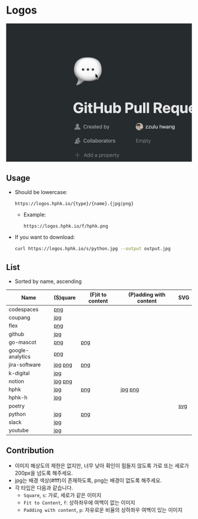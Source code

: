 # Logos

![demo](demo.gif)

## Usage

- Should be lowercase:

  ```
  https://logos.hphk.io/{type}/{name}.{jpg|png}
  ```

  - Example:

    ```
    https://logos.hphk.io/f/hphk.png
    ```

- If you want to download:

  ```bash
  curl https://logos.hphk.io/s/python.jpg --output output.jpg
  ```


## List

- Sorted by name, ascending

| Name | (S)quare | (F)it to content | (P)adding with content | SVG |
| ---- | ---- | ---- | ---- | ---- |
| codespaces | [png](s/codespaces.png) | | | |
| coupang | [jpg](s/coupang.jpg) | | | |
| flex | [png](s/flex.png) | | | |
| github | [jpg](s/python.jpg) | | | |
| go-mascot | [png](s/go-mascot.png) | [png](f/go-mascot.png) | | |
| google-analytics | [png](s/google-analytics.png) | | | |
| jira-software | [jpg](s/jira-software.jpg) [png](s/jira-software.png) | [png](f/jira-software.png) | | |
| k-digital | [jpg](s/k-digital.jpg) | | | |
| notion | [jpg](s/notion.jpg) [png](s/notion.png) | | | |
| hphk | [jpg](s/hphk.jpg) | [png](f/hphk.png) | [jpg](p/hphk.jpg) [png](p/hphk.png) |  |
| hphk-h | [jpg](s/hphk-h.jpg) | | | |
| poetry | | | | [svg](svg/poetry.svg) |
| python | [jpg](s/python.jpg) | [png](f/python.png) | | |
| slack | [jpg](s/slack.jpg) | | | |
| youtube | [jpg](s/youtube.jpg) | | | |


## Contribution

- 이미지 해상도의 제한은 없지만, 너무 낮아 확인이 힘들지 않도록 가로 또는 세로가 200px을 넘도록 해주세요.
- jpg는 배경 색상(#fff)이 존재하도록, png는 배경이 없도록 해주세요.
- 각 타입은 다음과 같습니다.
  - `Square`, `s`: 가로, 세로가 같은 이미지
  - `Fit to Content`, `f`: 상하좌우에 여백이 없는 이미지
  - `Padding with content`, `p`: 자유로운 비율의 상하좌우 여백이 있는 이미지
